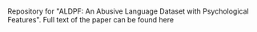 # 

Repository for "ALDPF: An Abusive Language Dataset with Psychological Features". Full text of the paper can be found here

